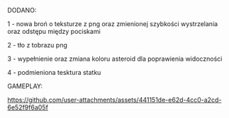 DODANO:

1 - nowa broń o teksturze z png oraz zmienionej szybkości wystrzelania oraz odstępu między pociskami

2 - tło z tobrazu png

3 - wypełnienie oraz zmiana koloru asteroid dla poprawienia widoczności

4 - podmieniona tesktura statku

GAMEPLAY:


https://github.com/user-attachments/assets/441151de-e62d-4cc0-a2cd-6e52f9f6a05f

